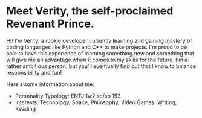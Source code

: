 # Meet Verity, the self-proclaimed Revenant Prince.

Hi! I'm Verity, a rookie developer currently learning and gaining mastery of coding languages like Python and C++ to make projects. I'm proud to be able to have this experience of learning something new and something that will give me an advantage when it comes to my skills for the future. I'm a rather ambitious person, but you'll eventually find out that I know to balance responsibility and fun!

Here's some information about me:

- Personality Typology: ENTJ 1w2 so/sp 153
- Interests: Technology, Space, Philosophy, Video Games, Writing, Reading
